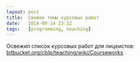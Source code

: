 ```yaml
---
layout: post
title:  Свежие темы курсовых работ
date:   2014-09-14 23:32
tags:   [programming, teaching]
---
```


Освежил список курсовых работ для лицеистов:
[bitbucket.org/cblp/teaching/wiki/Courseworks](https://bitbucket.org/cblp/teaching/wiki/Courseworks)
